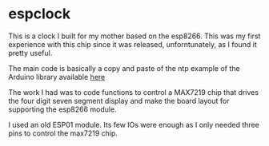 # espclock

This is a clock I built for my mother based on the esp8266.
This was my first experience with this chip since it was released, unforntunately, as I found it pretty useful. 

The main code is basically a copy and paste of the ntp example of the Arduino library available [here](https://github.com/arduino-libraries/NTPClient)

The work I had was to code functions to control a MAX7219 chip that drives the four digit seven segment display and make the board layout for supporting the esp8266 module.

I used an old ESP01 module. Its few IOs were enough as I only needed three pins to control the max7219 chip.
